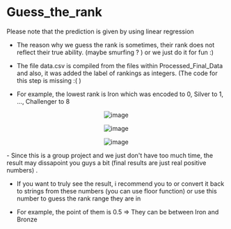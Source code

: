 # Guess_the_rank
Please note that the prediction is given by using linear regression

- The reason why we guess the rank is sometimes, their rank does not reflect their true ability. (maybe smurfing ? ) or we just do it for fun :)

- The file data.csv is compiled from the files within Processed_Final_Data and also, it was added the label of rankings as integers. (The code for this step is missing :( )

- For example, the lowest rank is Iron which was encoded to 0, Silver to 1, ..., Challenger to 8
<div align="center">
  
![image](https://github.com/user-attachments/assets/25bc5fff-52f0-4dc1-a6a8-04713988dcac)

![image](https://github.com/user-attachments/assets/77bba1b0-3014-4e9c-87cb-2f87e733c698)

![image](https://github.com/user-attachments/assets/98bb8118-9f0c-432d-967b-f6593b5a4ea0)
</div>
- Since this is a group project and we just don't have too much time, the result may dissapoint you guys a bit (final results are just real positive numbers) .

- If you want to truly see the result, i recommend you to or convert it back to strings from these numbers (you can use floor function) or use this number to guess the rank range they are in

- For example, the point of them is 0.5 => They can be between Iron and Bronze
